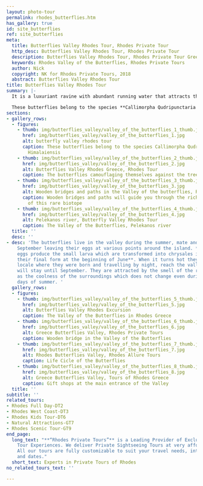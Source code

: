 ```yaml
---
layout: photo-tour
permalink: rhodes_butterflies.htm
has_gallery: true
id: site_butterflies
ref: site_butterflies
meta:
  title: Butterflies Valley Rhodes Tour, Rhodes Private Tour
  http_desc: Butterflies Valley Rhodes Tour, Rhodes Private Tour
  description: Butterflies Valley Rhodes Tour, Rhodes Private Tour Greece
  keywords: Rhodes Valley of the Butterflies, Rhodes Private Tours
  author: Nick
  copyright: NK for Rhodes Private Tours, 2018
  abstract: Butterflies Valley Rhodes Tour
title: Butterflies Valley Rhodes Tour
summary: |-
  It is a luxuriant ravine with abundant running water that attracts thousands of tourists each summer.  A German entomologist, Rheinhard Bger, visited the island a number of years ago and made a study of the butterflies that appear there from July to September.

  These butterflies belong to the species **Callimorpha Qudripunctaria Himalaiensis** because they were discovered for the first time in the Himalayas. It has been since learned that they also are found in Brazil, Peru, Australia, California and wherever else the Liquidabar Ortintalis trees are native, which have a resin with a distinctive, strong aroma.
sections:
- gallery_rows:
  - figures:
    - thumb: img/butterflies_valley/valley_of_the_butterflies_1_thumb.jpg
      href: img/butterflies_valley/valley_of_the_butterflies_1.jpg
      alt: butterfly valley rhodes tour
      caption: These butterflies belong to the species Callimorpha Qudripunctaria
        Himalaiensis
    - thumb: img/butterflies_valley/valley_of_the_butterflies_2_thumb.jpg
      href: img/butterflies_valley/valley_of_the_butterflies_2.jpg
      alt: Butterflies Valley Rhodes Greece, Rhodes Tour
      caption: The butterflies camouflaging themselves against the tree trunks
    - thumb: img/butterflies_valley/valley_of_the_butterflies_3_thumb.jpg
      href: img/butterflies_valley/valley_of_the_butterflies_3.jpg
      alt: Wooden bridges and paths in the Valley of the butterflies, Rhodes Tour
      caption: Wooden bridges and paths will guide you through the rich vegetation
        of this rare biotope
    - thumb: img/butterflies_valley/valley_of_the_butterflies_4_thumb.jpg
      href: img/butterflies_valley/valley_of_the_butterflies_4.jpg
      alt: Pelekanos river, Butterfly Valley Rhodes Tour
      caption: The Valley of the Butterflies, Pelekanos river
  title: ''
  desc: ''
- desc: 'The butterflies live in the valley during the summer, mate and fly away in
    September leaving their eggs at various points around the island. **In April these
    eggs produce the small larva which are transformed into chrysales in May and achieve
    their final form at the beginning of June**. When it turns hot they leave the
    locale where they were born and travelling by night, reach the valley where they
    will stay until September. They are attracted by the smell of the resin as well
    as the coolness of the surroundings which does not change even during the hottest
    days of summer. '
  gallery_rows:
  - figures:
    - thumb: img/butterflies_valley/valley_of_the_butterflies_5_thumb.jpg
      href: img/butterflies_valley/valley_of_the_butterflies_5.jpg
      alt: Butterflies Valley Rhodes Excursion
      caption: The Valley of the Butterflies in Rhodes Greece
    - thumb: img/butterflies_valley/valley_of_the_butterflies_6_thumb.jpg
      href: img/butterflies_valley/valley_of_the_butterflies_6.jpg
      alt: Greece Butterflies Valley, Rhodes Private Tours
      caption: Wooden bridge in the Valley of the Butterflies
    - thumb: img/butterflies_valley/valley_of_the_butterflies_7_thumb.jpg
      href: img/butterflies_valley/valley_of_the_butterflies_7.jpg
      alt: Rhodes Butterflies Valley, Rhodes Allure Tours
      caption: Life Cicle of the Butterflies
    - thumb: img/butterflies_valley/valley_of_the_butterflies_8_thumb.jpg
      href: img/butterflies_valley/valley_of_the_butterflies_8.jpg
      alt: Greece Butterflies Valley, Tours of Rhodes Greece
      caption: Gift shops at the main entrance of the Valley
  title: ''
subtitle: ''
related_tours:
- Rhodes Full Day-DT2
- Rhodes West Coast-DT3
- Rhodes Kids Tour-DT6
- Natural Attractions-GT7
- Rhodes Scenic Tour-GT9
end_page:
  long_text: "**“Rhodes Private Tours”** is a Leading Provider of Exclusive and Personalized
    Tour Experiences. We deliver Private Sightseeing Tours at very affordable rates.
    All our tours are fully customizable to suit your travel needs, interests, schedules,
    and dates."
  short_text: Experts in Private Tours of Rhodes
no_related_tours_text: ''

---
```

